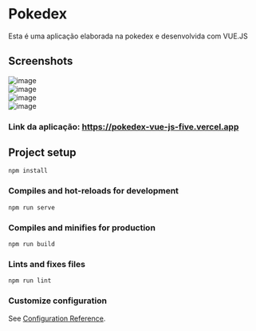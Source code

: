 # Pokedex
Esta é uma aplicação elaborada na pokedex e desenvolvida com VUE.JS 

## Screenshots
![image](https://github.com/gfonsecadev/pokedex_vue.js/assets/90278833/383bb062-a35e-4fd6-ae94-79b2e52374c4)  
![image](https://github.com/gfonsecadev/pokedex_vue.js/assets/90278833/2a845fd4-9a1b-4dc7-896b-c9ee0d93b878)  
![image](https://github.com/gfonsecadev/pokedex_vue.js/assets/90278833/e0f65d74-1b6e-48c2-9dd8-dfa77a5c9ccd)  
![image](https://github.com/gfonsecadev/pokedex_vue.js/assets/90278833/777c92ce-f828-4883-a85b-31e0a67a8018)  

### Link da aplicação: https://pokedex-vue-js-five.vercel.app






## Project setup
```
npm install
```

### Compiles and hot-reloads for development
```
npm run serve
```

### Compiles and minifies for production
```
npm run build
```

### Lints and fixes files
```
npm run lint
```

### Customize configuration
See [Configuration Reference](https://cli.vuejs.org/config/).
